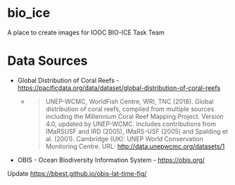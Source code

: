 # bio_ice
A place to create images for IOOC BIO-ICE Task Team

# Data Sources
* Global Distribution of Coral Reefs - https://pacificdata.org/data/dataset/global-distribution-of-coral-reefs
  * > UNEP-WCMC, WorldFish Centre, WRI, TNC (2018). Global distribution of coral reefs, compiled from multiple sources including the Millennium Coral Reef Mapping Project. Version 4.0, updated by UNEP-WCMC. Includes contributions from IMaRSUSF and IRD (2005), IMaRS-USF (2005) and Spalding et al. (2001). Cambridge (UK): UNEP World Conservation Monitoring Centre. URL: http://data.unepwcmc.org/datasets/1 
* OBIS - Ocean Biodiversity Information System - https://obis.org/


Update https://bbest.github.io/obis-lat-time-fig/
